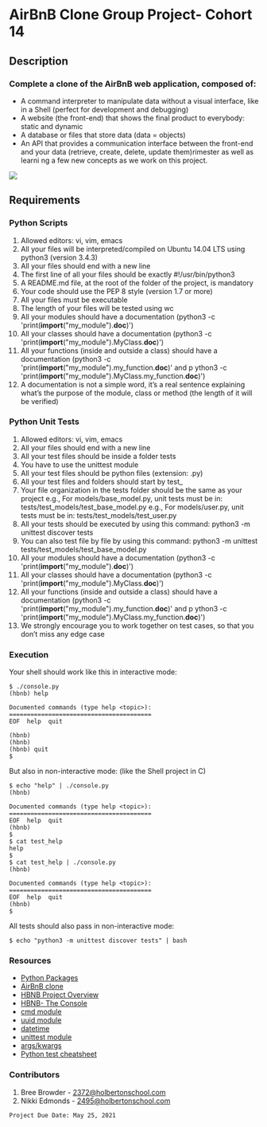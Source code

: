 # AirBnB Clone Group Project- Cohort 14

## Description

### Complete a clone of the AirBnB web application, composed of:
* A command interpreter to manipulate data without a visual interface, like in a Shell (perfect for development and debugging)
* A website (the front-end) that shows the final product to everybody: static and dynamic
* A database or files that store data (data = objects)
* An API that provides a communication interface between the front-end and your data (retrieve, create, delete, update them)rimester as well as learni  ng a few new concepts as we work on this project.

![](https://images-na.ssl-images-amazon.com/images/I/91YRBwPbutL.png)

## Requirements

### Python Scripts
1. Allowed editors: vi, vim, emacs
2. All your files will be interpreted/compiled on Ubuntu 14.04 LTS using python3 (version 3.4.3)
3. All your files should end with a new line
4. The first line of all your files should be exactly #!/usr/bin/python3
5. A README.md file, at the root of the folder of the project, is mandatory
6. Your code should use the PEP 8 style (version 1.7 or more)
7. All your files must be executable
8. The length of your files will be tested using wc
9. All your modules should have a documentation (python3 -c 'print(__import__("my_module").__doc__)')
10. All your classes should have a documentation (python3 -c 'print(__import__("my_module").MyClass.__doc__)')
11. All your functions (inside and outside a class) should have a documentation (python3 -c 'print(__import__("my_module").my_function.__doc__)' and p    ython3 -c 'print(__import__("my_module").MyClass.my_function.__doc__)')
12. A documentation is not a simple word, it’s a real sentence explaining what’s the purpose of the module, class or method (the length of it will be    verified)

### Python Unit Tests
1. Allowed editors: vi, vim, emacs
2. All your files should end with a new line
3. All your test files should be inside a folder tests
4. You have to use the unittest module
5. All your test files should be python files (extension: .py)
6. All your test files and folders should start by test_
7. Your file organization in the tests folder should be the same as your project
   e.g., For models/base_model.py, unit tests must be in: tests/test_models/test_base_model.py
   e.g., For models/user.py, unit tests must be in: tests/test_models/test_user.py
8. All your tests should be executed by using this command: python3 -m unittest discover tests
9. You can also test file by file by using this command: python3 -m unittest tests/test_models/test_base_model.py
10. All your modules should have a documentation (python3 -c 'print(__import__("my_module").__doc__)')
11. All your classes should have a documentation (python3 -c 'print(__import__("my_module").MyClass.__doc__)')
12. All your functions (inside and outside a class) should have a documentation (python3 -c 'print(__import__("my_module").my_function.__doc__)' and p   ython3 -c 'print(__import__("my_module").MyClass.my_function.__doc__)')
13. We strongly encourage you to work together on test cases, so that you don’t miss any edge case

### Execution
Your shell should work like this in interactive mode:

````
$ ./console.py
(hbnb) help

Documented commands (type help <topic>):
========================================
EOF  help  quit

(hbnb)
(hbnb)
(hbnb) quit
$
````

But also in non-interactive mode: (like the Shell project in C)

````
$ echo "help" | ./console.py
(hbnb)

Documented commands (type help <topic>):
========================================
EOF  help  quit
(hbnb)
$
$ cat test_help
help
$
$ cat test_help | ./console.py
(hbnb)

Documented commands (type help <topic>):
========================================
EOF  help  quit
(hbnb)
$
````

All tests should also pass in non-interactive mode:
~~~~~~
$ echo "python3 -m unittest discover tests" | bash
~~~~~~

### Resources

* [Python Packages](https://intranet.hbtn.io/concepts/66)
* [AirBnB clone](https://intranet.hbtn.io/concepts/74)
* [HBNB Project Overview](https://www.youtube.com/watch?v=E12Xc3H2xqo)
* [HBNB- The Console](https://www.youtube.com/watch?v=p00ES-5K4C8)
* [cmd module](https://docs.python.org/3.4/library/cmd.html)
* [uuid module](https://docs.python.org/3.4/library/uuid.html)
* [datetime](https://docs.python.org/3.4/library/datetime.html)
* [unittest module](https://docs.python.org/3.4/library/unittest.html#module-unittest)
* [args/kwargs](https://yasoob.me/2013/08/04/args-and-kwargs-in-python-explained/)
* [Python test cheatsheet](https://www.pythonsheets.com/notes/python-tests.html)

### Contributors

1. Bree Browder - 2372@holbertonschool.com
3. Nikki Edmonds - 2495@holbertonschool.com

```
Project Due Date: May 25, 2021
```
